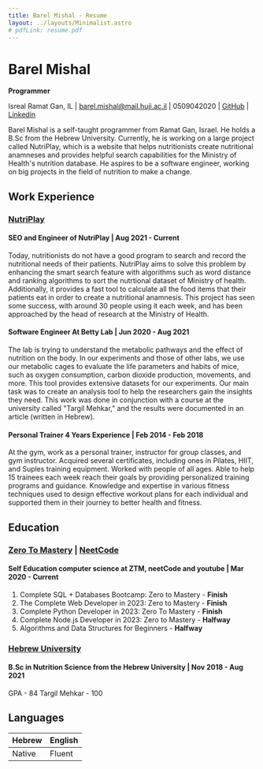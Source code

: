 ```yaml
---
title: Barel Mishal - Resume
layout: ../layouts/Minimalist.astro
# pdfLink: resume.pdf
---
```


# Barel Mishal
<!-- github, linkdin, phone,  -->

**Programmer**

Isreal Ramat Gan, IL | barel.mishal@mail.huji.ac.il | 0509042020 | [GitHub](<https://github.com/barel-mishal>) | [Linkedin](<https://www.linkedin.com/in/barel-mishal/>) 

Barel Mishal is a self-taught programmer from Ramat Gan, Israel. He holds a B.Sc from the Hebrew University. Currently, he is working on a large project called NutriPlay, which is a website that helps nutritionists create nutritional anamneses and provides helpful search capabilities for the Ministry of Health's nutrition database. He aspires to be a software engineer, working on big projects in the field of nutrition to make a change.

## Work Experience

### [NutriPlay](<https://nutriplay.io>)

#### SEO and Engineer of NutriPlay | Aug 2021 - Current

Today, nutritionists do not have a good program to search and record the nutritional needs of their patients. NutriPlay aims to solve this problem by enhancing the smart search feature with algorithms such as word distance and ranking algorithms to sort the nutrtional dataset of Ministry of health. Additionally, it provides a fast tool to calculate all the food items that their patients eat in order to create a nutritional anamnesis. This project has seen some success, with around 30 people using it each week, and has been approached by the head of research at the Ministry of Health.

#### Software Engineer At Betty Lab | Jun 2020 - Aug 2021

The lab is trying to understand the metabolic pathways and the effect of nutrition on the body. In our experiments and those of other labs, we use our metabolic cages to evaluate the life parameters and habits of mice, such as oxygen consumption, carbon dioxide production, movements, and more. This tool provides extensive datasets for our experiments. Our main task was to create an analysis tool to help the researchers gain the insights they need. This work was done in conjunction with a course at the university called "Targil Mehkar," and the results were documented in an article (written in Hebrew).

#### Personal Trainer 4 Years Experience | Feb 2014 - Feb 2018

At the gym, work as a personal trainer, instructor for group classes, and gym instructor. Acquired several certificates, including ones in Pilates, HIIT, and Suples training equipment. Worked with people of all ages. Able to help 15 trainees each week reach their goals by providing personalized training programs and guidance. Knowledge and expertise in various fitness techniques used to design effective workout plans for each individual and supported them in their journey to better health and fitness.

## Education

### [Zero To Mastery](<https://zerotomastery.io/>) | [NeetCode](<https://neetcode.io/>) 

#### Self Education computer science at ZTM, neetCode and youtube | Mar 2020 - Current 
1. Complete SQL + Databases Bootcamp: Zero to Mastery - **Finish**
2. The Complete Web Developer in 2023: Zero to Mastery - **Finish**
3. Complete Python Developer in 2023: Zero To Mastery - **Finish**
4. Complete Node.js Developer in 2023: Zero to Mastery - **Halfway**
5. Algorithms and Data Structures for Beginners - **Halfway**


### [Hebrew University](<https://new.huji.ac.il/>) 

#### B.Sc in Nutrition Science from the Hebrew University | Nov 2018 - Aug 2021

GPA - 84
Targil Mehkar - 100

## Languages

| Hebrew | English |
| -------| ------- |
| Native | Fluent  |
